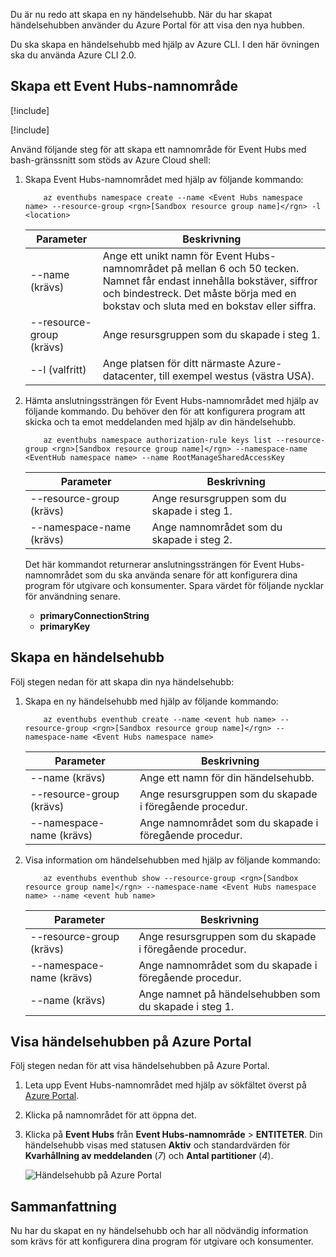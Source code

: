 Du är nu redo att skapa en ny händelsehubb. När du har skapat händelsehubben använder du Azure Portal för att visa den nya hubben.

Du ska skapa en händelsehubb med hjälp av Azure CLI. I den här övningen ska du använda Azure CLI 2.0. 

## <a name="create-an-event-hubs-namespace"></a>Skapa ett Event Hubs-namnområde

[!include[](../../../includes/azure-sandbox-activate.md)]

[!include[](../../../includes/azure-sandbox-regions-first-mention-note.md)]

Använd följande steg för att skapa ett namnområde för Event Hubs med bash-gränssnitt som stöds av Azure Cloud shell:

1. Skapa Event Hubs-namnområdet med hjälp av följande kommando:

    ```azurecli
        az eventhubs namespace create --name <Event Hubs namespace name> --resource-group <rgn>[Sandbox resource group name]</rgn> -l <location>
    ```

    |Parameter      |Beskrivning|
    |---------------|-----------|
    |--name (krävs)      |Ange ett unikt namn för Event Hubs-namnområdet på mellan 6 och 50 tecken. Namnet får endast innehålla bokstäver, siffror och bindestreck. Det måste börja med en bokstav och sluta med en bokstav eller siffra.|
    |--resource-group (krävs)  |Ange resursgruppen som du skapade i steg 1.
    |--l (valfritt)     |Ange platsen för ditt närmaste Azure-datacenter, till exempel westus (västra USA).|

1. Hämta anslutningssträngen för Event Hubs-namnområdet med hjälp av följande kommando. Du behöver den för att konfigurera program att skicka och ta emot meddelanden med hjälp av din händelsehubb.

    ```azurecli
        az eventhubs namespace authorization-rule keys list --resource-group <rgn>[Sandbox resource group name]</rgn> --namespace-name <EventHub namespace name> --name RootManageSharedAccessKey
    ```

    |Parameter      |Beskrivning|
    |---------------|-----------|
    |--resource-group (krävs)  |Ange resursgruppen som du skapade i steg 1.|
    |--namespace-name (krävs)      |Ange namnområdet som du skapade i steg 2.|

    Det här kommandot returnerar anslutningssträngen för Event Hubs-namnområdet som du ska använda senare för att konfigurera dina program för utgivare och konsumenter. Spara värdet för följande nycklar för användning senare.

    - **primaryConnectionString**
    - **primaryKey**

## <a name="create-an-event-hub"></a>Skapa en händelsehubb

Följ stegen nedan för att skapa din nya händelsehubb:

1. Skapa en ny händelsehubb med hjälp av följande kommando:

    ```azurecli
        az eventhubs eventhub create --name <event hub name> --resource-group <rgn>[Sandbox resource group name]</rgn> --namespace-name <Event Hubs namespace name>
    ```

    |Parameter      |Beskrivning|
    |---------------|-----------|
    |--name (krävs)  |Ange ett namn för din händelsehubb.|
    |--resource-group (krävs)  |Ange resursgruppen som du skapade i föregående procedur.|
    |--namespace-name (krävs)      |Ange namnområdet som du skapade i föregående procedur.|

1. Visa information om händelsehubben med hjälp av följande kommando: 

    ```azurecli
        az eventhubs eventhub show --resource-group <rgn>[Sandbox resource group name]</rgn> --namespace-name <Event Hubs namespace name> --name <event hub name>
    ```

    |Parameter      |Beskrivning|
    |---------------|-----------|
    |--resource-group (krävs)  |Ange resursgruppen som du skapade i föregående procedur.|
    |--namespace-name (krävs)      |Ange namnområdet som du skapade i föregående procedur.|
    |--name (krävs)|Ange namnet på händelsehubben som du skapade i steg 1.|

## <a name="view-the-event-hub-in-the-azure-portal"></a>Visa händelsehubben på Azure Portal

Följ stegen nedan för att visa händelsehubben på Azure Portal.

1. Leta upp Event Hubs-namnområdet med hjälp av sökfältet överst på [Azure Portal](https://portal.azure.com?azure-portal=true).

1. Klicka på namnområdet för att öppna det.

1. Klicka på **Event Hubs** från **Event Hubs-namnområde** > **ENTITETER**.
    Din händelsehubb visas med statusen **Aktiv** och standardvärden för **Kvarhållning av meddelanden** (*7*) och **Antal partitioner** (*4*).

    ![Händelsehubb på Azure Portal](../media-draft/3-event-hub.png)

## <a name="summary"></a>Sammanfattning

Nu har du skapat en ny händelsehubb och har all nödvändig information som krävs för att konfigurera dina program för utgivare och konsumenter.
